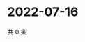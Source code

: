 # 2022-07-16

共 0 条

<!-- BEGIN WEIBO -->
<!-- 最后更新时间 Sat Jul 16 2022 23:15:39 GMT+0800 (China Standard Time) -->

<!-- END WEIBO -->
